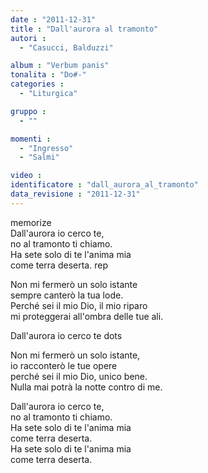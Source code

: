 ```yaml
---
date : "2011-12-31"
title : "Dall'aurora al tramonto"
autori : 
  - "Casucci, Balduzzi"

album : "Verbum panis"
tonalita : "Do#-"
categories : 
  - "Liturgica"

gruppo : 
  - ""

momenti : 
  - "Ingresso"
  - "Salmi"

video : 
identificatore : "dall_aurora_al_tramonto"
data_revisione : "2011-12-31"
---
```

  
  
  
  
  
  
  
  
  
memorize  
Dall'aurora io cerco te,  
no al tramonto ti chiamo.  
Ha sete solo di te l'anima mia  
come terra deserta. rep  
  
  
Non mi fermerò un solo istante  
sempre canterò la tua lode.  
Perché sei il mio Dio, il mio riparo  
mi proteggerai all'ombra delle tue ali.  
  
  
Dall'aurora io cerco te dots  
  
  
Non mi fermerò un solo istante,  
io racconterò le tue opere  
perché sei il mio Dio, unico bene.  
Nulla mai potrà la notte contro di me.  
  
  
Dall'aurora io cerco te,  
no al tramonto ti chiamo.  
Ha sete solo di te l'anima mia  
come terra deserta.  
Ha sete solo di te l'anima mia  
come terra deserta.  
  
  
  
